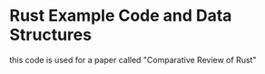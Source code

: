 # Rust Example Code and Data Structures
this code is used for a paper called "Comparative Review of Rust"
